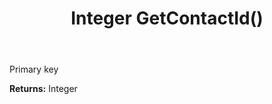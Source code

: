 ﻿---
uid: crmscript_ref_NSContact_GetContactId
title: Integer GetContactId()
intellisense: NSContact.GetContactId
keywords: NSContact, GetContactId
so.topic: reference
---

Primary key

**Returns:** Integer


